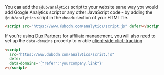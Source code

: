 You can add the `@dub/analytics` script to your website same way you would add Google Analytics script or any other JavaScript code – by adding the `@dub/analytics` script in the `<head>` section of your HTML file.

```html
<script src="https://www.dubcdn.com/analytics/script.js" defer></script>
```

If you're using [Dub Partners](/partners/quickstart) for affiliate management, you will also need to set up the `data-domains` property to enable [client-side click-tracking](/sdks/client-side/features/client-side-click-tracking).

```html
<script
  src="https://www.dubcdn.com/analytics/script.js"
  defer
  data-domains='{"refer":"yourcompany.link"}'
></script>
```
